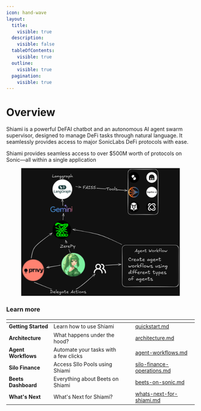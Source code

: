 ```yaml
---
icon: hand-wave
layout:
  title:
    visible: true
  description:
    visible: false
  tableOfContents:
    visible: true
  outline:
    visible: true
  pagination:
    visible: true
---
```


# Overview

Shiami is a powerful DeFAI chatbot and an autonomous AI agent swarm supervisor, designed to manage DeFi tasks through natural language. It seamlessly provides access to major SonicLabs DeFi protocols with ease.

Shiami provides seamless access to over $500M worth of protocols on Sonic—all within a single application



<figure><img src=".gitbook/assets/Untitled-2024-10-31-1805.excalidraw.png" alt=""><figcaption></figcaption></figure>

### Learn more

<table data-view="cards"><thead><tr><th></th><th></th><th data-hidden data-card-cover data-type="files"></th><th data-hidden></th><th data-hidden data-card-target data-type="content-ref"></th></tr></thead><tbody><tr><td><strong>Getting Started</strong></td><td>Learn how to use Shiami</td><td></td><td></td><td><a href="getting-started/quickstart.md">quickstart.md</a></td></tr><tr><td><strong>Architecture</strong></td><td>What happens under the hood?</td><td></td><td></td><td><a href="technical-details/architecture.md">architecture.md</a></td></tr><tr><td><strong>Agent Workflows</strong></td><td>Automate your tasks with a few clicks</td><td></td><td></td><td><a href="getting-started/what-can-shiami-do/agent-workflows.md">agent-workflows.md</a></td></tr><tr><td><strong>Silo Finance</strong></td><td>Access SIlo Pools using Shiami</td><td></td><td></td><td><a href="getting-started/what-can-shiami-do/silo-finance-operations.md">silo-finance-operations.md</a></td></tr><tr><td><strong>Beets Dashboard</strong></td><td>Everything about Beets on Shiami</td><td></td><td></td><td><a href="getting-started/what-can-shiami-do/beets-on-sonic.md">beets-on-sonic.md</a></td></tr><tr><td><strong>What's Next</strong></td><td>What's Next for Shiami?</td><td></td><td></td><td><a href="whats-next-for-shiami.md">whats-next-for-shiami.md</a></td></tr></tbody></table>

